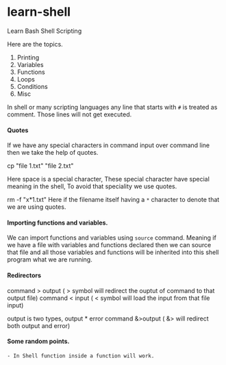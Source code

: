 # learn-shell

Learn Bash Shell Scripting 

Here are the topics.

1. Printing
2. Variables
3. Functions
4. Loops
5. Conditions
6. Misc



In shell or many scripting languages any line that starts with `#` is treated as comment.
Those lines will not get executed.


#### Quotes

If we have any special characters in command input over command line then we take the help of quotes.

cp "file 1.txt" "file 2.txt"

Here space is a special character, These special character have special meaning in the shell, To avoid that speciality we use quotes.

rm -f "x*1.txt"
Here if the filename itself having a `*` character to denote that we are using quotes.

#### Importing functions and variables.

We can import functions and variables using `source` command. Meaning if we have a file with variables and functions declared then we can source that file and all those variables and functions will be inherited into this shell program what we are running.


#### Redirectors 

command > output ( > symbol will redirect the ouptut of command to that output file)
command < input ( < symbol will load the input from that file input)

output is two types, output * error
command &>output ( &> will redirect both output and error)


#### Some random points.

    - In Shell function inside a function will work.
